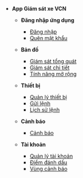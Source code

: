 
- **App Giám sát xe VCN**
  - **Đăng nhập ứng dụng**
    - [Đăng nhập](vi/modules/app-vcn/login/)
    - [Quên mật khẩu](vi/modules/app-vcn/forget-password/)

  - **Bản đồ**
    - [Giám sát tổng quát ](vi/modules/app-vcn/general-device-monitoring/)
    - [Giám sát chi tiết](vi/modules/app-vcn/detailed-monitoring/)
    - [Tính năng mở rộng ](vi/modules/app-vcn/send-command/)
  
  - **Thiết bị**
    - [Quản lý thiết bị](vi/modules/app-vcn/device/)
    - [Gửi lệnh](vi/modules/app-vcn/send-order/)
    - [Lịch sử lệnh](vi/modules/app-vcn/history-send-orders/)
    
  - **Cảnh báo**
    - [Cảnh báo](vi/modules/app-vcn/notification/warning/)

  - **Tài khoản**
    - [Quản lý tài khoản](vi/modules/app-vcn/account-management/)
    - [Điểm đánh dấu](vi/modules/app-vcn/poi/)
    - [Vùng cảnh báo](vi/modules/app-vcn/warning-area/)   
<!-- 

**Câu hỏi thường gặp**

**Lịch sử phiên bản** -->




